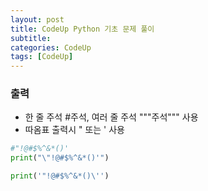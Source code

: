 ```yaml
---
layout: post
title: CodeUp Python 기초 문제 풀이
subtitle: 
categories: CodeUp
tags: [CodeUp]
---
```

### 출력
* 한 줄 주석 #주석, 여러 줄 주석 """주석""" 사용
* 따옴표 출력시 \" 또는 \' 사용


```PYTHON
#"!@#$%^&*()'
print("\"!@#$%^&*()'")

print('"!@#$%^&*()\'')
```






